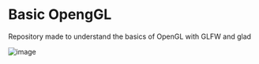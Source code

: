 # Basic OpengGL


Repository made to understand the basics of OpenGL with GLFW and glad


![image](https://github.com/mateoiba30/Basic-OpenGL/assets/129692122/ccab25bb-9472-4ebd-9e9f-cc4616d9c676)
